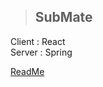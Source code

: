 > SubMate
> ---

Client : React  
Server : Spring
 
[ ReadMe ](https://purrfect-mile-cdc.notion.site/185390832a9f4f9ca7289817e22c7dc1)
